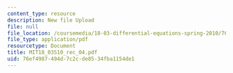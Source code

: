 ```yaml
---
content_type: resource
description: New file Upload
file: null
file_location: /coursemedia/18-03-differential-equations-spring-2010/76ef4987494d7c2cde8534fba1154de1_MIT18_03S10_rec_04.pdf
file_type: application/pdf
resourcetype: Document
title: MIT18_03S10_rec_04.pdf
uid: 76ef4987-494d-7c2c-de85-34fba1154de1
---
```

